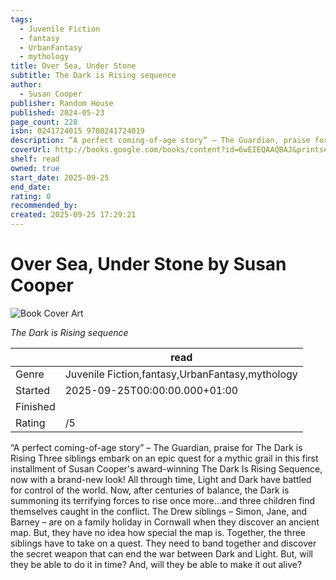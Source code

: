 ```yaml
---
tags:
  - Juvenile Fiction
  - fantasy
  - UrbanFantasy
  - mythology
title: Over Sea, Under Stone
subtitle: The Dark is Rising sequence
author:
  - Susan Cooper
publisher: Random House
published: 2024-05-23
page_count: 228
isbn: 0241724015 9780241724019
description: “A perfect coming-of-age story” – The Guardian, praise for The Dark is Rising Three siblings embark on an epic quest for a mythic grail in this first installment of Susan Cooper's award-winning The Dark Is Rising Sequence, now with a brand-new look! All through time, Light and Dark have battled for control of the world. Now, after centuries of balance, the Dark is summoning its terrifying forces to rise once more...and three children find themselves caught in the conflict. The Drew siblings – Simon, Jane, and Barney – are on a family holiday in Cornwall when they discover an ancient map. But, they have no idea how special the map is. Together, the three siblings have to take on a quest. They need to band together and discover the secret weapon that can end the war between Dark and Light. But, will they be able to do it in time? And, will they be able to make it out alive?
coverUrl: http://books.google.com/books/content?id=6wEIEQAAQBAJ&printsec=frontcover&img=1&zoom=1&source=gbs_api
shelf: read
owned: true
start_date: 2025-09-25
end_date:
rating: 0
recommended_by:
created: 2025-09-25 17:29:21
---
```


# Over Sea, Under Stone by Susan Cooper

![Book Cover Art](http://books.google.com/books/content?id=6wEIEQAAQBAJ&printsec=frontcover&img=1&zoom=1&source=gbs_api)

_The Dark is Rising sequence_

| &nbsp; | read | 
| --- | --- |
| Genre | Juvenile Fiction,fantasy,UrbanFantasy,mythology |
| Started | 2025-09-25T00:00:00.000+01:00 |
| Finished |  |
| Rating | /5 |

“A perfect coming-of-age story” – The Guardian, praise for The Dark is Rising Three siblings embark on an epic quest for a mythic grail in this first installment of Susan Cooper's award-winning The Dark Is Rising Sequence, now with a brand-new look! All through time, Light and Dark have battled for control of the world. Now, after centuries of balance, the Dark is summoning its terrifying forces to rise once more...and three children find themselves caught in the conflict. The Drew siblings – Simon, Jane, and Barney – are on a family holiday in Cornwall when they discover an ancient map. But, they have no idea how special the map is. Together, the three siblings have to take on a quest. They need to band together and discover the secret weapon that can end the war between Dark and Light. But, will they be able to do it in time? And, will they be able to make it out alive?